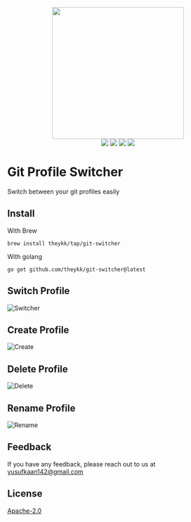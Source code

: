 <p align="center">
  <img height="300" src="https://user-images.githubusercontent.com/53150440/135754337-e9a12311-9eb0-4de6-8d19-348341f3b200.png"/><br/>
  <a>
        <img src="https://github.com/TheYkk/git-switcher/actions/workflows/release.yml/badge.svg">
  </a>
  <a>
        <img src="https://img.shields.io/github/v/release/theykk/git-switcher?style=flat&labelColor=1C2C2E&color=abc3d6&logo=GitHub&logoColor=white">
  </a>
  <a>
        <img src="https://img.shields.io/github/license/theykk/git-switcher?style=flat&labelColor=1C2C2E&color=abc3d6&logoColor=white">
  </a>
  <a>
        <img src="https://img.shields.io/github/stars/theykk/git-switcher?style=flat&labelColor=1C2C2E&color=abc3d6&logoColor=white">
  </a>
  
</p>

# Git Profile Switcher

Switch between your git profiles easily

## Install

With Brew

```
brew install theykk/tap/git-switcher
```

With golang

```
go get github.com/theykk/git-switcher@latest
```

## Switch Profile

![Switcher](https://user-images.githubusercontent.com/53150440/135753964-94d83bf5-597c-4983-b0cf-5da6f12e6c7c.gif)

## Create Profile

![Create](https://user-images.githubusercontent.com/53150440/135753994-aa60050b-020c-422b-9fed-0a266f550dda.gif)

## Delete Profile

![Delete](https://user-images.githubusercontent.com/53150440/135754022-55268cc5-9979-4802-8a93-0e09c158cd6c.gif)

## Rename Profile

![Rename](https://user-images.githubusercontent.com/53150440/135754365-f8e347d9-89e1-4a34-a131-edeb7e004047.gif)

## Feedback

If you have any feedback, please reach out to us at yusufkaan142@gmail.com

## License

[Apache-2.0](https://choosealicense.com/licenses/apache-2.0/)
